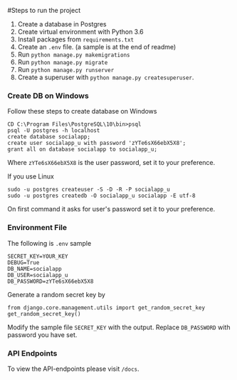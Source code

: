 #Steps to run the project

1. Create a database in Postgres
2. Create virtual environment with Python 3.6
3. Install packages from `requirements.txt`
4. Create an `.env` file. (a sample is at the end of readme)
4. Run `python manage.py makemigrations`
5. Run `python manage.py migrate`
6. Run `python manage.py runserver`
7. Create a superuser with `python manage.py createsuperuser`.

### Create DB on Windows


Follow these steps to create database on Windows

    CD C:\Program Files\PostgreSQL\10\bin>psql
    psql -U postgres -h localhost
    create database socialapp;
    create user socialapp_u with password 'zYTe6sX66ebX5X8';
    grant all on database socialapp to socialapp_u;

Where `zYTe6sX66ebX5X8` is the user password, set it to your preference.


If you use Linux

    sudo -u postgres createuser -S -D -R -P socialapp_u
    sudo -u postgres createdb -O socialapp_u socialapp -E utf-8

On first command it asks for user's password set it to your preference.


### Environment File 

The following is `.env` sample
    
    SECRET_KEY=YOUR_KEY
    DEBUG=True
    DB_NAME=socialapp
    DB_USER=socialapp_u
    DB_PASSWORD=zYTe6sX66ebX5X8

Generate a random secret key by

    from django.core.management.utils import get_random_secret_key
    get_random_secret_key()

Modify the sample file `SECRET_KEY` with the output. Replace `DB_PASSWORD` with password you have set.


### API Endpoints

To view the API-endpoints please visit `/docs`.

